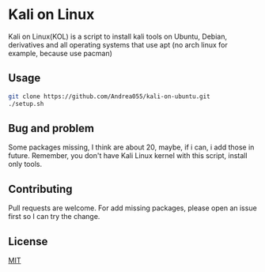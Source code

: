 # Kali on Linux

Kali on Linux(KOL) is a script to install kali tools on Ubuntu, Debian, derivatives and all operating systems that use apt (no arch linux for example, because use pacman)

## Usage


```bash
git clone https://github.com/Andrea055/kali-on-ubuntu.git
./setup.sh
```

## Bug and problem
Some packages missing, I think are about 20, maybe, if i can, i add those in future.
Remember, you don't have Kali Linux kernel with this script, install only tools.

## Contributing
Pull requests are welcome. For add missing packages, please open an issue first so I can try the change.

## License
[MIT](https://choosealicense.com/licenses/mit/)
